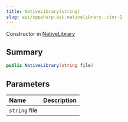 ```yaml
---
title: NativeLibrary(string)
slug: api/cppsharp.ast.nativelibrary..ctor-1
---
```

Constructor in [NativeLibrary](/api/cppsharp/ast/nativelibrary)

## Summary



```csharp
public NativeLibrary(string file)
```

## Parameters

|Name|Description|
|:---|:---|
|`string` file||

